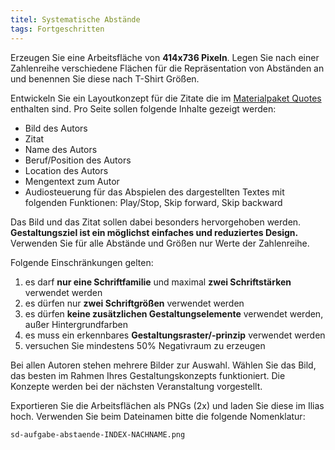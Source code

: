 ```yaml
---
titel: Systematische Abstände
tags: Fortgeschritten
---
```


Erzeugen Sie eine Arbeitsfläche von **414x736 Pixeln**. Legen Sie nach einer Zahlenreihe verschiedene Flächen für die Repräsentation von Abständen an und benennen Sie diese nach T-Shirt Größen.

Entwickeln Sie ein Layoutkonzept für die Zitate die im [Materialpaket Quotes](../../download/workshops/systematische-proportionen-und-abstaende/quotes-2022.zip) enthalten sind. Pro Seite sollen folgende Inhalte gezeigt werden:
- Bild des Autors
- Zitat
- Name des Autors
- Beruf/Position des Autors
- Location des Autors
- Mengentext zum Autor
- Audiosteuerung für das Abspielen des dargestellten Textes mit folgenden Funktionen: Play/Stop, Skip forward, Skip backward

Das Bild und das Zitat sollen dabei besonders hervorgehoben werden. **Gestaltungsziel ist ein möglichst einfaches und reduziertes Design.** Verwenden Sie für alle Abstände und Größen nur Werte der Zahlenreihe.

Folgende Einschränkungen gelten: 
1. es darf **nur eine Schriftfamilie** und maximal **zwei Schriftstärken** verwendet werden
2. es dürfen nur **zwei Schriftgrößen** verwendet werden
3. es dürfen **keine zusätzlichen Gestaltungselemente** verwendet werden, außer Hintergrundfarben
4. es muss ein erkennbares **Gestaltungsraster/-prinzip** verwendet werden
5. versuchen Sie mindestens 50% Negativraum zu erzeugen

Bei allen Autoren stehen mehrere Bilder zur Auswahl. Wählen Sie das Bild, das besten im Rahmen Ihres Gestaltungskonzepts funktioniert. Die Konzepte werden bei der nächsten Veranstaltung vorgestellt.

Exportieren Sie die Arbeitsflächen als PNGs (2x) und laden Sie diese im Ilias hoch. Verwenden Sie beim Dateinamen bitte die folgende Nomenklatur:

```sd-aufgabe-abstaende-INDEX-NACHNAME.png```
